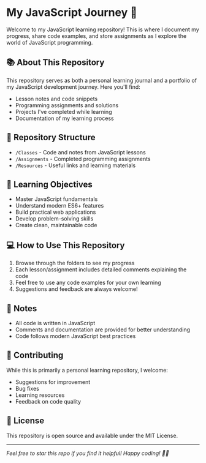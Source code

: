 # My JavaScript Journey 🚀

Welcome to my JavaScript learning repository! This is where I document my progress, share code examples, and store assignments as I explore the world of JavaScript programming.

## 📚 About This Repository

This repository serves as both a personal learning journal and a portfolio of my JavaScript development journey. Here you'll find:
- Lesson notes and code snippets
- Programming assignments and solutions
- Projects I've completed while learning
- Documentation of my learning process

## 📂 Repository Structure

- `/Classes` - Code and notes from JavaScript lessons
- `/Assignments` - Completed programming assignments
- `/Resources` - Useful links and learning materials

## 🎯 Learning Objectives

- Master JavaScript fundamentals
- Understand modern ES6+ features
- Build practical web applications
- Develop problem-solving skills
- Create clean, maintainable code

## 💻 How to Use This Repository

1. Browse through the folders to see my progress
2. Each lesson/assignment includes detailed comments explaining the code
3. Feel free to use any code examples for your own learning
4. Suggestions and feedback are always welcome!

## 📝 Notes

- All code is written in JavaScript
- Comments and documentation are provided for better understanding
- Code follows modern JavaScript best practices

## 🤝 Contributing

While this is primarily a personal learning repository, I welcome:
- Suggestions for improvement
- Bug fixes
- Learning resources
- Feedback on code quality

## 📃 License

This repository is open source and available under the MIT License.

---

*Feel free to star this repo if you find it helpful! Happy coding! 👨‍💻*